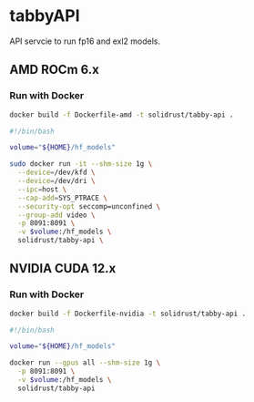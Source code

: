 # tabbyAPI

API servcie to run fp16 and exl2 models.

## AMD ROCm 6.x

### Run with Docker

```bash
docker build -f Dockerfile-amd -t solidrust/tabby-api .
```

```bash
#!/bin/bash

volume="${HOME}/hf_models"

sudo docker run -it --shm-size 1g \
  --device=/dev/kfd \
  --device=/dev/dri \
  --ipc=host \
  --cap-add=SYS_PTRACE \
  --security-opt seccomp=unconfined \
  --group-add video \
  -p 8091:8091 \
  -v $volume:/hf_models \
  solidrust/tabby-api \
```

## NVIDIA CUDA 12.x

### Run with Docker

```bash
docker build -f Dockerfile-nvidia -t solidrust/tabby-api .
```

```bash
#!/bin/bash

volume="${HOME}/hf_models"

docker run --gpus all --shm-size 1g \
  -p 8091:8091 \
  -v $volume:/hf_models \
  solidrust/tabby-api
```
